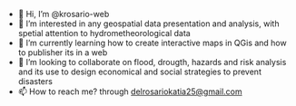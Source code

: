 - 👋 Hi, I’m @krosario-web
- 👀 I’m interested in any geospatial data presentation and analysis, with spetial attention to hydrometheorological data
- 🌱 I’m currently learning how to create interactive maps in QGis and how to publisher its in a web
- 💞️ I’m looking to collaborate on flood, drougth, hazards and risk analysis and its use to design economical and social strategies to prevent disasters
- 📫 How to reach me? through delrosariokatia25@gmail.com
